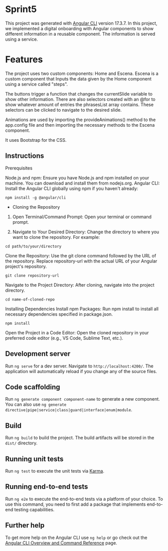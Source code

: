 # Sprint5

This project was generated with [Angular CLI](https://github.com/angular/angular-cli) version 17.3.7.
In this project, we implemented a digital onboarding with Angular components to show different information in a reusable component. The information is served using a service.

# Features

The project uses two custom components: Home and Escena. Escena is a custom component that Inputs the data given by the Home component using a service called "steps".

The buttons trigger a function that changes the currentSlide variable to show other information.
There are also selectors created with an @for to show whatever amount of entries the phrasesList array contains. These selectors can be clicked to navigate to the desired slide.

Animations are used by importing the provideAnimations() method to the app.config file and then importing the necessary methods to the Escena component.

It uses Bootstrap for the CSS.

## Instructions

Prerequisites

Node.js and npm: Ensure you have Node.js and npm installed on your machine. You can download and install them from nodejs.org.
Angular CLI: Install the Angular CLI globally using npm if you haven't already:

`npm install -g @angular/cli`

- Cloning the Repository

1. Open Terminal/Command Prompt: Open your terminal or command prompt.

2. Navigate to Your Desired Directory: Change the directory to where you want to clone the repository. For example:

`cd path/to/your/directory`

Clone the Repository: Use the git clone command followed by the URL of the repository. Replace repository-url with the actual URL of your Angular project's repository.

`git clone repository-url`

Navigate to the Project Directory: After cloning, navigate into the project directory.

`cd name-of-cloned-repo`

Installing Dependencies
Install npm Packages: Run npm install to install all necessary dependencies specified in package.json.

`npm install`

Open the Project in a Code Editor: Open the cloned repository in your preferred code editor (e.g., VS Code, Sublime Text, etc.).

## Development server

Run `ng serve` for a dev server. Navigate to `http://localhost:4200/`. The application will automatically reload if you change any of the source files.

## Code scaffolding

Run `ng generate component component-name` to generate a new component. You can also use `ng generate directive|pipe|service|class|guard|interface|enum|module`.

## Build

Run `ng build` to build the project. The build artifacts will be stored in the `dist/` directory.

## Running unit tests

Run `ng test` to execute the unit tests via [Karma](https://karma-runner.github.io).

## Running end-to-end tests

Run `ng e2e` to execute the end-to-end tests via a platform of your choice. To use this command, you need to first add a package that implements end-to-end testing capabilities.

## Further help

To get more help on the Angular CLI use `ng help` or go check out the [Angular CLI Overview and Command Reference](https://angular.io/cli) page.
